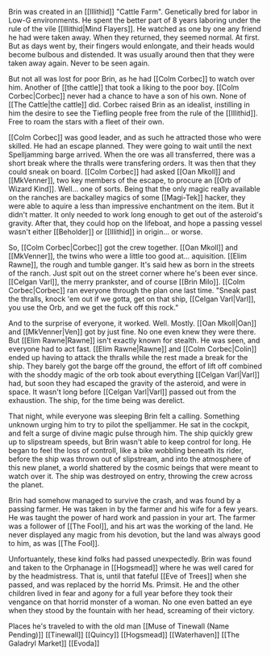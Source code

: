 Brin was created in an [[Illithid]] "Cattle Farm". Genetically bred for labor in Low-G environments. He spent the better part of 8 years laboring under the rule of the vile [[Illithid|Mind Flayers]]. He watched as one by one any friend he had were taken away. When they returned, they seemed normal. At first. But as days went by, their fingers would enlongate, and their heads would become bulbous and distended. It was usually around then that they were taken away again. Never to be seen again. 

But not all was lost for poor Brin, as he had [[Colm Corbec]] to watch over him. Another of [[the cattle]] that took a liking to the poor boy. [[Colm Corbec|Corbec]] never had a chance to have a son of his own. None of [[The Cattle|the cattle]] did. Corbec raised Brin as an idealist, instilling in him the desire to see the Tiefling people free from the rule of the [[Illithid]]. Free to roam the stars with a fleet of their own.

[[Colm Corbec]] was good leader, and as such he attracted those who were skilled. He had an escape planned. They were going to wait until the next Spelljamming barge arrived. When the ore was all transferred, there was a short break where the thralls were transfering orders. It was then that they could sneak on board. [[Colm Corbec]] had asked [[Oan Mkoll]] and [[MkVenner]], two key members of the escape, to procure an [[Orb of Wizard Kind]]. Well... one of sorts. Being that the only magic really available on the ranches are backalley magics of some [[Magi-Tek]] hacker, they were able to aquire a less than impressive enchantment on the item. But it didn't matter. It only needed to work long enough to get out of the asteroid's gravity. After that, they could hop on the lifeboat, and hope a passing vessel wasn't either [[Beholder]] or [[Illithid]] in origin... or worse.

So, [[Colm Corbec|Corbec]] got the crew together. [[Oan Mkoll]] and [[MkVenner]], the twins who were a little too good at... aquisition. [[Elim Rawne]], the rough and tumble ganger. It's said hew as born in the streets of the ranch. Just spit out on the street corner where he's been ever since. [[Celgan Varl]], the merry prankster,  and of course [[Brin Milo]]. [[Colm Corbec|Corbec]] ran everyone through the plan one last time. "Sneak past the thralls, knock 'em out if we gotta, get on that ship, [[Celgan Varl|Varl]], you use the Orb, and we get the fuck off this rock."

And to the surprise of everyone, it worked. Well. Mostly. [[Oan Mkoll|Oan]] and [[MkVenner|Ven]] got by just fine. No one even knew they were there. But [[Elim Rawne|Rawne]] isn't exactly known for stealth. He was seen, and everyone had to act fast. [[Elim Rawne|Rawne]] and [[Colm Corbec|Colin]] ended up having to attack the thralls while the rest made a break for the ship. They barely got the barge off the ground, the effort of lift off combined with the shoddy magic of the orb took about everything [[Celgan Varl|Varl]] had, but soon they had escaped the gravity of the asteroid, and were in space. It wasn't long before [[Celgan Varl|Varl]] passed out from the exhaustion. The ship, for the time being was derelict.

That night, while everyone was sleeping Brin felt a calling. Something unknown urging him to try to pilot the spelljammer. He sat in the cockpit, and felt a surge of divine magic pulse through him. The ship quickly grew up to slipstream speeds, but Brin wasn't able to keep control for long. He began to feel the loss of controll, like a bike wobbling beneath its rider, before the ship was thrown out of slipstream, and into the atmosphere of this new planet, a world shattered by the cosmic beings that were meant to watch over it. The ship was destroyed on entry, throwing the crew across the planet. 

Brin had somehow managed to survive the crash, and was found by a passing farmer. He was taken in by the farmer and his wife for a few years. He was taught the power of hard work and passion in your art. The farmer was a follower of [[The Fool]], and his art was the working of the land. He never displayed any magic from his devotion, but the land was always good to him, as was [[The Fool]]. 

Unfortuantely, these kind folks had passed unexpectedly. Brin was found and taken to the Orphanage in [[Hogsmead]] where he was well cared for by the headmistress. That is, until that fateful [[Eve of Trees]] when she passed, and was replaced by the horrid Ms. Primsit. He and the other children lived in fear and agony for a full year before they took their vengance on that horrid monster of a woman. No one even batted an eye when they stood by the fountain with her head, screaming of their victory.



Places he's traveled to with the old man [[Muse of Tinewall (Name Pending)]]
[[Tinewall]]
[[Quincy]]
[[Hogsmead]]
[[Waterhaven]]
[[The Galadryl Market]]
[[Evoda]]